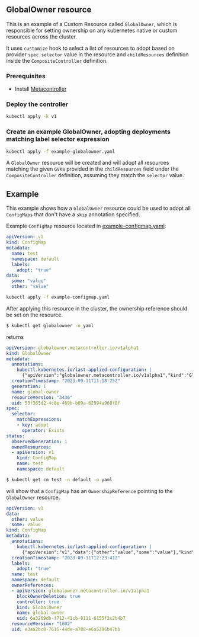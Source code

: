 ## GlobalOwner resource

This is an example of a Custom Resource called `GlobalOwner`, which is responsible for setting ownership on any kubernetes native or custom resources across the cluster.

It uses `customize` hook to select a list of resources to adopt based on provider `spec.selector` value in the resource and `childResources` definition inside the `CompositeController` definition.

### Prerequisites

* Install [Metacontroller](https://github.com/metacontroller/metacontroller)

### Deploy the controller

```sh
kubectl apply -k v1
```

### Create an example GlobalOwner, adopting deployments matching label selector expression

```sh
kubectl apply -f example-globalowner.yaml
```

A `GlobalOwner` resource will be created and will adopt all resources matching the given `GVK`s provided in the `childResources` field under the `CompositeController` definition, assuming they match the `selector` value.

## Example

This example shows how a `GlobalOwner` resource could be used to adopt all `ConfigMaps` that don't have a `skip` annotation specified.

Example `ConfigMap` resource located in [example-configmap.yaml](./example-configmap.yaml):
```yaml
apiVersion: v1
kind: ConfigMap
metadata:
  name: test
  namespace: default
  labels:
    adopt: "true"
data:
  some: "value"
  other: "value"
```

```sh
kubectl apply -f example-configmap.yaml
```

After applying this resource in the cluster, the ownership reference should be set on the resource.

```bash
$ kubectl get globalowner -o yaml
```
returns

```yaml
apiVersion: globalowner.metacontroller.io/v1alpha1
kind: GlobalOwner
metadata:
  annotations:
    kubectl.kubernetes.io/last-applied-configuration: |
      {"apiVersion":"globalowner.metacontroller.io/v1alpha1","kind":"GlobalOwner","metadata":{"annotations":{},"name":"global-owner"},"spec":{"selector":{"matchExpressions":[{"key":"skip","operator":"DoesNotExist"}]}}}
  creationTimestamp: "2023-09-11T11:18:25Z"
  generation: 1
  name: global-owner
  resourceVersion: "3436"
  uid: 53f365d2-4c8e-469b-b09a-62994a968f8f
spec:
  selector:
    matchExpressions:
    - key: adopt
      operator: Exists
status:
  observedGeneration: 1
  ownedResources:
  - apiVersion: v1
    kind: ConfigMap
    name: test
    namespace: default
```

```bash
$ kubectl get cm test -n default -o yaml
```
will show that a `ConfigMap` has an `OwnershipReference` pointing to the `GlobalOwner` resource.

```yaml
apiVersion: v1
data:
  other: value
  some: value
kind: ConfigMap
metadata:
  annotations:
    kubectl.kubernetes.io/last-applied-configuration: |
      {"apiVersion":"v1","data":{"other":"value","some":"value"},"kind":"ConfigMap","metadata":{"annotations":{},"labels":{"adopt":"true"},"name":"test","namespace":"default"}}
  creationTimestamp: "2023-09-11T12:23:41Z"
  labels:
    adopt: "true"
  name: test
  namespace: default
  ownerReferences:
  - apiVersion: globalowner.metacontroller.io/v1alpha1
    blockOwnerDeletion: true
    controller: true
    kind: GlobalOwner
    name: global-owner
    uid: 6a3269db-f713-41cb-8111-6155f2c2b4b7
  resourceVersion: "1602"
  uid: e3aa2bc8-7615-44de-a788-e6a5296b47bb
```
